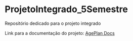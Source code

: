 # ProjetoIntegrado_5Semestre
Repositório dedicado para o projeto integrado

Link para a documentação do projeto: [AgePlan Docs](https://docs.google.com/document/d/1MMfuslfl9IJQ3e0ovBdKlhG_pPbWMCUkOpOSX9MEDLc/edit)
